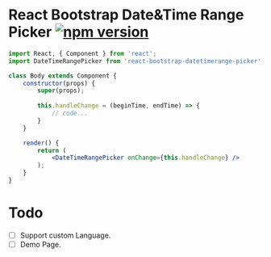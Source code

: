 # React Bootstrap Date&Time Range Picker [![npm version](https://img.shields.io/npm/v/react-bootstrap-datetimerange-picker.svg?style=flat)](https://www.npmjs.com/package/react-bootstrap-datetimerange-picker)

```jsx
import React, { Component } from 'react';
import DateTimeRangePicker from 'react-bootstrap-datetimerange-picker';

class Body extends Component {
    constructor(props) {
        super(props);
        
        this.handleChange = (beginTime, endTime) => {
            // code...
        }
    }

    render() {
        return (
            <DateTimeRangePicker onChange={this.handleChange} />
        );
    }
}
```

# Todo

- [ ] Support custom Language.
- [ ] Demo Page.
